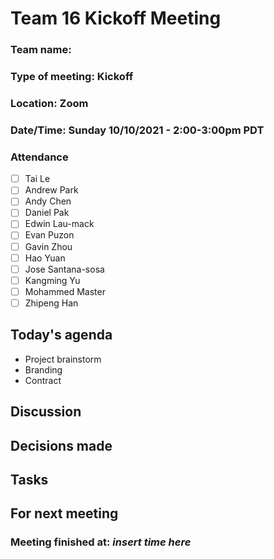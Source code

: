 # Team 16 Kickoff Meeting

### Team name: 
### Type of meeting: Kickoff
### Location: Zoom
### Date/Time: Sunday 10/10/2021 - 2:00-3:00pm PDT

### Attendance
- [ ] Tai Le
- [ ] Andrew Park
- [ ] Andy Chen
- [ ] Daniel Pak
- [ ] Edwin Lau-mack
- [ ] Evan Puzon
- [ ] Gavin Zhou
- [ ] Hao Yuan
- [ ] Jose Santana-sosa
- [ ] Kangming Yu
- [ ] Mohammed Master
- [ ] Zhipeng Han

## Today's agenda
- Project brainstorm
- Branding
- Contract

## Discussion

## Decisions made

## Tasks

## For next meeting

### Meeting finished at: *insert time here*

